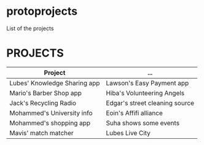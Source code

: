 # protoprojects
List of the projects

# PROJECTS

Project | ...
--- | ---
Lubes' Knowledge Sharing app | Lawson's Easy Payment app
Mario's Barber Shop app | Hiba's Volunteering Angels
Jack's Recycling Radio | Edgar's street cleaning source
Mohammed's University info | Eoin's Affifi alliance
Mohammed's shopping app | Suha shows some events
Mavis' match matcher | Lubes Live City
